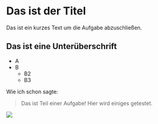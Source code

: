# Das ist der Titel

Das ist ein kurzes Text um die Aufgabe abzuschließen.

## Das ist eine Unterüberschrift

* A
* B
	* B2
	* B3

Wie ich schon sagte:

> Das ist Teil einer Aufgabe!
> Hier wird einiges getestet.

<img src="https://www.efinancialcareers.ch/binaries/content/gallery/efinancial-careers/articles/2019/04/github.jpg">